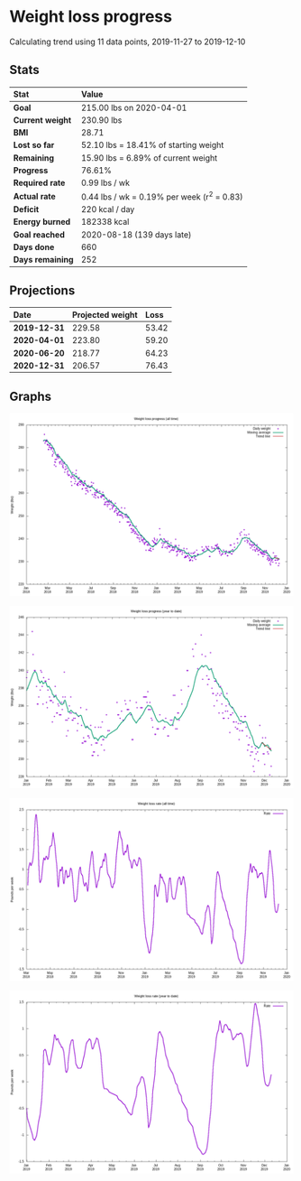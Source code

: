 # Weight loss progress

Calculating trend using 11 data points, 2019-11-27 to 2019-12-10

## Stats

Stat|Value
:-|:-
**Goal**|215.00 lbs on 2020-04-01
**Current weight**|230.90 lbs
**BMI**|28.71
**Lost so far**|52.10 lbs = 18.41% of starting weight
**Remaining**|15.90 lbs =  6.89% of current  weight
**Progress**|76.61%
**Required rate**|0.99 lbs / wk
**Actual rate**|0.44 lbs / wk = 0.19% per week  (r<sup>2</sup> = 0.83)
**Deficit**|220 kcal / day
**Energy burned**|182338 kcal
**Goal reached**|2020-08-18 (139 days late)
**Days done**|660
**Days remaining**|252

## Projections

Date|Projected weight|Loss
:-|:-|:-
**2019-12-31**|229.58|53.42
**2020-04-01**|223.80|59.20
**2020-06-20**|218.77|64.23
**2020-12-31**|206.57|76.43

## Graphs

![](weight-graph-alltime.png)

![](weight-graph-ytd.png)

![](rate-graph-alltime.png)

![](rate-graph-ytd.png)
